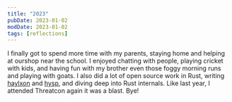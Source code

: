 ```yaml
---
title: "2023"
pubDate: 2023-01-02
modDate: 2023-01-02
tags: [reflections]
---
```


I finally got to spend more time with my parents, staying home and helping at
ourshop near the school. I enjoyed chatting with people, playing cricket with
kids, and having fun with my brother even those foggy morning runs and
playing with goats. I also did a lot of open source work in Rust, writing [
haylxon][haylxon] and [hysp][hysp], and diving deep into Rust internals.
Like last year, I attended Threatcon again it was a blast. Bye!

[haylxon]: https://github.com/pwnwriter/haylxon

[hysp]: https://github.com/pwnwriter/hysp
